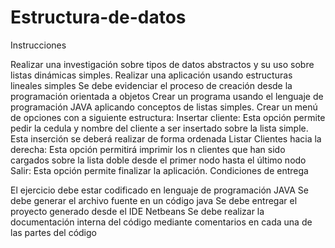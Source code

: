 # Estructura-de-datos

Instrucciones 

Realizar una investigación sobre tipos de datos abstractos y su uso sobre listas dinámicas simples.
Realizar una aplicación usando estructuras lineales simples
Se debe evidenciar el proceso de creación desde la programación orientada a objetos
Crear un programa usando el lenguaje de programación JAVA aplicando conceptos de listas simples.
Crear un menú de opciones con a siguiente estructura:
Insertar cliente: Esta opción permite pedir la cedula y nombre del cliente a ser insertado sobre la lista simple. Esta inserción se deberá realizar de forma ordenada
Listar Clientes hacia la derecha: Esta opción permitirá imprimir los n clientes que han sido cargados sobre la lista doble desde el primer nodo hasta el último nodo
Salir: Esta opción permite finalizar la aplicación.
Condiciones de entrega

El ejercicio debe estar codificado en lenguaje de programación JAVA
Se debe generar el archivo fuente en un código java
Se debe entregar el proyecto generado desde el IDE Netbeans
Se debe realizar la documentación interna del código mediante comentarios en cada una de las partes del código
